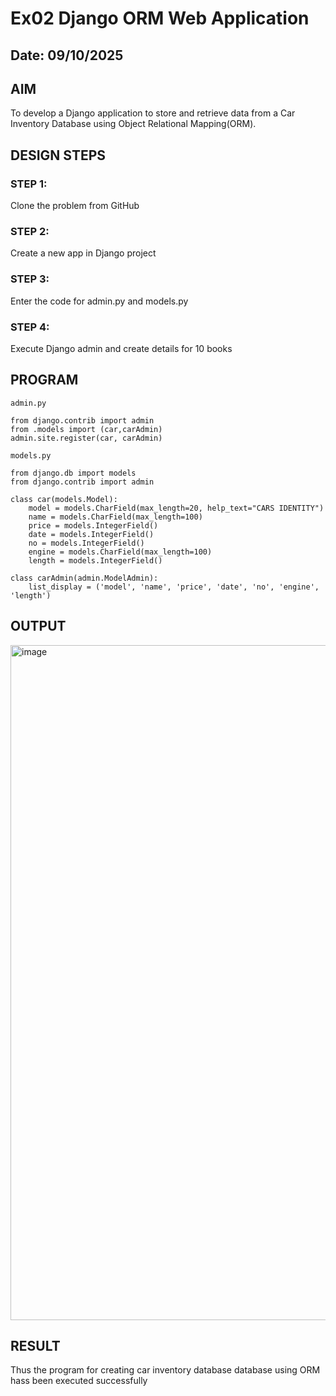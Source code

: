 # Ex02 Django ORM Web Application
## Date: 09/10/2025

## AIM
To develop a Django application to store and retrieve data from a Car Inventory Database using Object Relational Mapping(ORM).




## DESIGN STEPS

### STEP 1:
Clone the problem from GitHub

### STEP 2:
Create a new app in Django project

### STEP 3:
Enter the code for admin.py and models.py

### STEP 4:
Execute Django admin and create details for 10 books

## PROGRAM
```
admin.py

from django.contrib import admin
from .models import (car,carAdmin)
admin.site.register(car, carAdmin)

models.py

from django.db import models
from django.contrib import admin

class car(models.Model):
    model = models.CharField(max_length=20, help_text="CARS IDENTITY")
    name = models.CharField(max_length=100)
    price = models.IntegerField()
    date = models.IntegerField()
    no = models.IntegerField()
    engine = models.CharField(max_length=100)
    length = models.IntegerField()

class carAdmin(admin.ModelAdmin):
    list_display = ('model', 'name', 'price', 'date', 'no', 'engine', 'length')
```


## OUTPUT
<img width="1920" height="1080" alt="image" src="https://github.com/user-attachments/assets/cc3348be-b106-4039-a312-f94e2e35a903" />



## RESULT
Thus the program for creating car inventory database database using ORM hass been executed successfully
